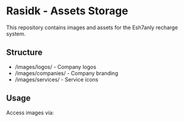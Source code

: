 # Rasidk - Assets Storage

This repository contains images and assets for the Esh7anly recharge system.

## Structure

- /images/logos/ - Company logos
- /images/companies/ - Company branding
- /images/services/ - Service icons

## Usage

Access images via:
```n https://raw.githubusercontent.com/mahmmoudeid/rasidk/main/images/logos/example.png
```

